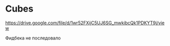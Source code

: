 # Cubes
https://drive.google.com/file/d/1wr52FXijC5UJ6SG_mwkibcQk1PDKYT9j/view

Фидбека не последовало
